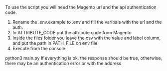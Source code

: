 To use the script you will need the Magento url and the api authentication code.

  1. Rename the .env.example to .env and fill the varibals with the url and the auth.
  2. In ATTRIBUTE_CODE put the attribute code from Magento
  3. Inside the files folder you leave the csv with the value and label column, and put the path in PATH_FILE on env file
  4. Execute from the console

python3 main.py
If everything is ok, the response should be true, otherwise, there may be an authentication error or with the address
